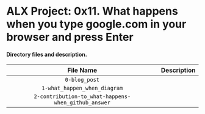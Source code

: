 # ALX Project: 0x11. What happens when you type google.com in your browser and press Enter
#### Directory files and description.
|File Name  |Description  |
|:-----------:|----------------------|
| `0-blog_post` ||
| `1-what_happen_when_diagram` ||
| `2-contribution-to_what-happens-when_github_answer` ||
